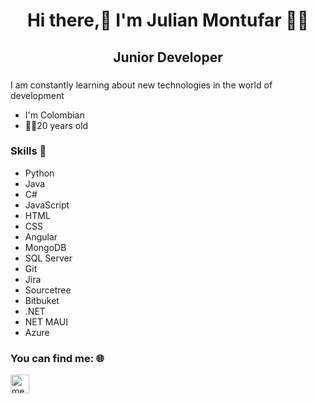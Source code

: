 <h1 align="center"> Hi there,👋 I'm Julian Montufar 👨‍💻</h1>
<h2 align="center">Junior Developer</h2> 

###
I am constantly learning about new technologies in the world of development
- I'm Colombian
- 🧑‍💻20 years old

### Skills :scroll:
- Python
- Java
- C#
- JavaScript
- HTML
- CSS
- Angular
- MongoDB
- SQL Server
- Git
- Jira
- Sourcetree
- Bitbuket
- .NET
- NET MAUI
- Azure

### You can find me: 🌐
<p><a href="https://www.linkedin.com/in/juli%C3%A1n-andr%C3%A9s-mont%C3%BAfar-burbano-88460a204/" target="_blank"><img align="center" src="https://cdn.jsdelivr.net/gh/devicons/devicon/icons/linkedin/linkedin-original.svg" alt="me in linkedin" height="auto" width="30"/></a></p>


<!-- not usage -->
<!-- <a href="https://www.linkedin.com/in/juli%C3%A1n-andr%C3%A9s-mont%C3%BAfar-burbano-88460a204/" alt="Linkedin"><img src="https://github.com/nitish-awasthi/nitish-awasthi/blob/master/174857.png" height="30" width="30"></a> -->

<!-- ## ![JulianMontu's GitHub stats](https://github-readme-stats.vercel.app/api?username=JulianMontu&show_icons=true&theme=codeSTACKr) -->

<!--## [![Top Langs](https://github-readme-stats.vercel.app/api/top-langs/?username=JulianMontu&hide_progress=true)](https://github.com/JulianMontu/JulianMontu.git) -->



<!--
**JulianMontu/JulianMontu** is a ✨ _special_ ✨ repository because its `README.md` (this file) appears on your GitHub profile.

Here are some ideas to get you started:

- 🔭 I’m currently working on ...
- 🌱 I’m currently learning ...
- 👯 I’m looking to collaborate on ...
- 🤔 I’m looking for help with ...
- 💬 Ask me about ...
- 📫 How to reach me: ...
- 😄 Pronouns: ...
- ⚡ Fun fact: ...
-->
